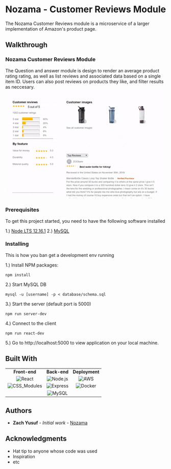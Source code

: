 # Nozama - Customer Reviews Module

The Nozama Customer Reviews module is a microservice of a larger implementation of Amazon's product page. 

## Walkthrough

### Nozama Customer Reviews Module

The Question and answer module is design to render an average product rating rating, as well as list reviews and associated data based on a single item ID. Users can also post reviews on products they like, and filter results as neccesary.

<img src="./images/QAComp.gif">


### Prerequisites

To get this project started, you need to have the following software installed

1.) [Node LTS 12.16.1](https://nodejs.org/en/download/)
2.) [MySQL](https://www.mysql.com/downloads/)

### Installing

This is how you  ban get a development env running

1.) Install NPM packages:

```
npm install
```

2.) Start MySQL DB

```
mysql -u [username] -p < database/schema.sql
```

3.) Start the server (default port is 5000)

```
npm run server-dev
```

4.) Connect to the client

```
npm run react-dev
```

5.) Go to http://localhost:5000 to view application on your local machine.


## Built With

<table style="{ empty-cells: hide }">
  <tr>
  </tr>
  <tr>
    <td align="center"><b>Front-end<b></td>
    <td align="center"><b>Back-end<b></td>
    <td align="center"><b>Deployment<b></td>
  </tr>
  <tr>
    <td align="center"><img src="https://upload.wikimedia.org/wikipedia/commons/thumb/a/a7/React-icon.svg/1280px-React-icon.svg.png" alt="React" title="React" width="80px"/></td>
    <td align="center"><img src="https://cdn.worldvectorlogo.com/logos/nodejs-icon.svg" alt="Node.js" title="Node.js" width="60px"/></td>
    <td align="center"><img src="https://upload.wikimedia.org/wikipedia/commons/thumb/9/93/Amazon_Web_Services_Logo.svg/1280px-Amazon_Web_Services_Logo.svg.png" alt="AWS" title="AWS" width="60px"/></td>
  </tr>
  <tr>
    <td align="center"><img src="https://i.redd.it/3vr72d9jitw21.png" alt="CSS_Modules" title="CSS_Modules" width="80px"/></td>
    <td align="center"><img src="https://www.resourcifi.com/wp-content/themes/resourcifi-child/img/express-min.png" alt="Express" title="Express" width="60px"/></td>
    <td align="center"><img src="https://img.favpng.com/19/12/1/docker-logo-kubernetes-software-deployment-png-favpng-k3mQUWd033LFQTDSwDdDCk3M8.jpg" alt="Docker" title="Docker" width="80px"/></td>
  </tr>
  <tr>
    <td></td>
    <td align="center"><img src="https://cdn.freebiesupply.com/logos/large/2x/mysql-5-logo-png-transparent.png" alt="MySQL" title="MySQL" width="60px"/></td>
    <td></td>
  </tr>
</table> 

## Authors

* **Zach Yusuf** - *Initial work* - [Nozama](https://github.com/Nozama)


## Acknowledgments

* Hat tip to anyone whose code was used
* Inspiration
* etc
